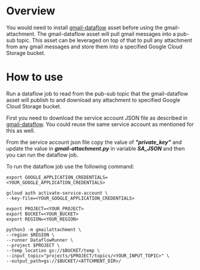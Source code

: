 # Overview

You would need to install [gmail-dataflow](../gmail-dataflow) asset before using the gmail-attachment. The gmail-dataflow asset will pull gmail messages into a pub-sub topic. This asset can be leveraged on top of that to pull any attachment from any gmail messages and store them into a specified Google Cloud Storage bucket.

# How to use
Run a dataflow job to read from the pub-sub topic that the gmail-dataflow asset will publish to and download any attachment to specified Google Cloud Storage bucket.

First you need to download the service account JSON file as described in [gmail-dataflow](../gmail-dataflow). You could reuse the same service account as mentioned for this as well.

From the service account json file copy the value of _**"private_key"**_ and update the value in _**gmail-attachment.py**_ in variable _**SA_JSON**_ and then you can run the dataflow job.

To run the dataflow job use the following command:

```shell
export GOOGLE_APPLICATION_CREDENTIALS=<YOUR_GOOGLE_APPLICATION_CREDENTIALS>

gcloud auth activate-service-account \
--key-file=<YOUR_GOOGLE_APPLICATION_CREDENTIALS>

export PROJECT=<YOUR_PROJECT>
export BUCKET=<YOUR_BUCKET>
export REGION=<YOUR_REGION>

python3 -m gmailattachment \
--region $REGION \
--runner DataflowRunner \
--project $PROJECT \
--temp_location gs://$BUCKET/temp \
--input_topic="projects/$PROJECT/topics/<YOUR_INPUT_TOPIC>" \
--output_path=gs://$BUCKET/<ATTCHMENT_DIR>/


```